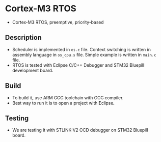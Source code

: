 # Cortex-M3 RTOS
 - Cortex-M3 RTOS, preemptive, priority-based 

## Description
 - Scheduler is implemented in `os.c` file. Context switching is written in assembly language in `os_cpu.s` file. Simple example is written in `main.c` file.  
 - RTOS is tested with Eclipse C/C++ Debugger and STM32 Bluepill development board.
 
## Build
- To build it, use ARM GCC toolchain with GCC compiler.
- Best way to run it is to open a project with Eclipse.

## Testing
- We are testing it with STLINK-V2 OCD debugger on STM32 Bluepill board. 